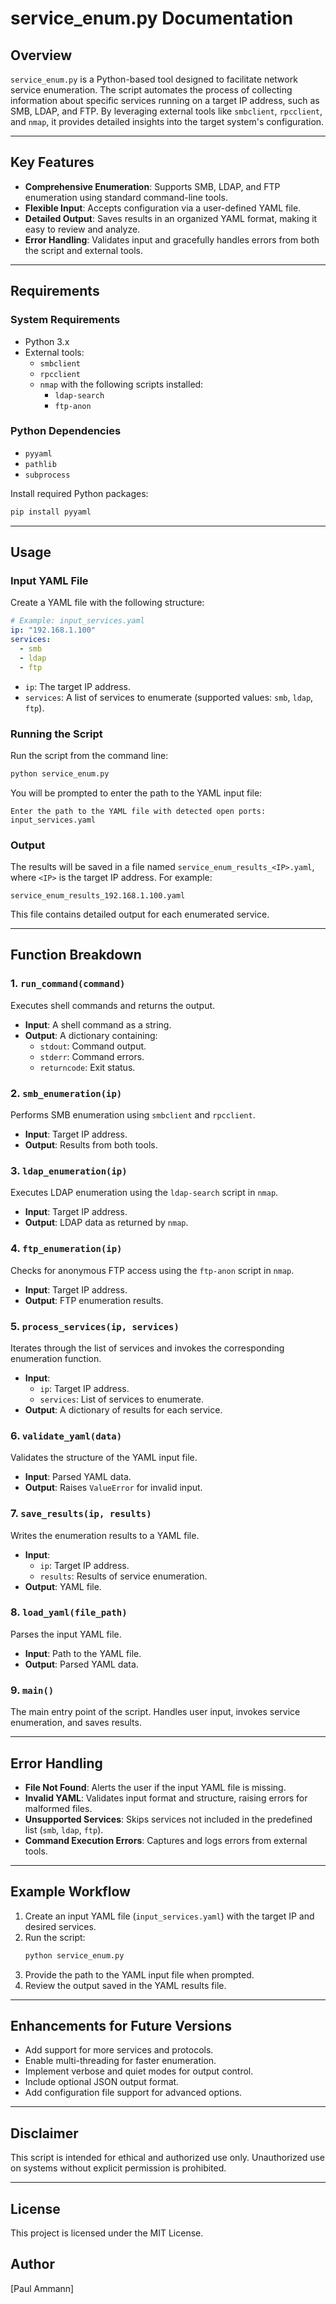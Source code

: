 # service_enum.py Documentation

## Overview
`service_enum.py` is a Python-based tool designed to facilitate network service enumeration. The script automates the process of collecting information about specific services running on a target IP address, such as SMB, LDAP, and FTP. By leveraging external tools like `smbclient`, `rpcclient`, and `nmap`, it provides detailed insights into the target system's configuration.

---

## Key Features
- **Comprehensive Enumeration**: Supports SMB, LDAP, and FTP enumeration using standard command-line tools.
- **Flexible Input**: Accepts configuration via a user-defined YAML file.
- **Detailed Output**: Saves results in an organized YAML format, making it easy to review and analyze.
- **Error Handling**: Validates input and gracefully handles errors from both the script and external tools.

---

## Requirements
### System Requirements
- Python 3.x
- External tools:
  - `smbclient`
  - `rpcclient`
  - `nmap` with the following scripts installed:
    - `ldap-search`
    - `ftp-anon`

### Python Dependencies
- `pyyaml`
- `pathlib`
- `subprocess`

Install required Python packages:
```bash
pip install pyyaml
```

---

## Usage

### Input YAML File
Create a YAML file with the following structure:
```yaml
# Example: input_services.yaml
ip: "192.168.1.100"
services:
  - smb
  - ldap
  - ftp
```
- `ip`: The target IP address.
- `services`: A list of services to enumerate (supported values: `smb`, `ldap`, `ftp`).

### Running the Script
Run the script from the command line:
```bash
python service_enum.py
```
You will be prompted to enter the path to the YAML input file:
```
Enter the path to the YAML file with detected open ports: input_services.yaml
```

### Output
The results will be saved in a file named `service_enum_results_<IP>.yaml`, where `<IP>` is the target IP address. For example:
```
service_enum_results_192.168.1.100.yaml
```
This file contains detailed output for each enumerated service.

---

## Function Breakdown

### 1. `run_command(command)`
Executes shell commands and returns the output.
- **Input**: A shell command as a string.
- **Output**: A dictionary containing:
  - `stdout`: Command output.
  - `stderr`: Command errors.
  - `returncode`: Exit status.

### 2. `smb_enumeration(ip)`
Performs SMB enumeration using `smbclient` and `rpcclient`.
- **Input**: Target IP address.
- **Output**: Results from both tools.

### 3. `ldap_enumeration(ip)`
Executes LDAP enumeration using the `ldap-search` script in `nmap`.
- **Input**: Target IP address.
- **Output**: LDAP data as returned by `nmap`.

### 4. `ftp_enumeration(ip)`
Checks for anonymous FTP access using the `ftp-anon` script in `nmap`.
- **Input**: Target IP address.
- **Output**: FTP enumeration results.

### 5. `process_services(ip, services)`
Iterates through the list of services and invokes the corresponding enumeration function.
- **Input**:
  - `ip`: Target IP address.
  - `services`: List of services to enumerate.
- **Output**: A dictionary of results for each service.

### 6. `validate_yaml(data)`
Validates the structure of the YAML input file.
- **Input**: Parsed YAML data.
- **Output**: Raises `ValueError` for invalid input.

### 7. `save_results(ip, results)`
Writes the enumeration results to a YAML file.
- **Input**:
  - `ip`: Target IP address.
  - `results`: Results of service enumeration.
- **Output**: YAML file.

### 8. `load_yaml(file_path)`
Parses the input YAML file.
- **Input**: Path to the YAML file.
- **Output**: Parsed YAML data.

### 9. `main()`
The main entry point of the script. Handles user input, invokes service enumeration, and saves results.

---

## Error Handling
- **File Not Found**: Alerts the user if the input YAML file is missing.
- **Invalid YAML**: Validates input format and structure, raising errors for malformed files.
- **Unsupported Services**: Skips services not included in the predefined list (`smb`, `ldap`, `ftp`).
- **Command Execution Errors**: Captures and logs errors from external tools.

---

## Example Workflow
1. Create an input YAML file (`input_services.yaml`) with the target IP and desired services.
2. Run the script:
   ```bash
   python service_enum.py
   ```
3. Provide the path to the YAML input file when prompted.
4. Review the output saved in the YAML results file.

---

## Enhancements for Future Versions
- Add support for more services and protocols.
- Enable multi-threading for faster enumeration.
- Implement verbose and quiet modes for output control.
- Include optional JSON output format.
- Add configuration file support for advanced options.

---

## Disclaimer
This script is intended for ethical and authorized use only. Unauthorized use on systems without explicit permission is prohibited.

---

## License
This project is licensed under the MIT License.

## Author
[Paul Ammann]

